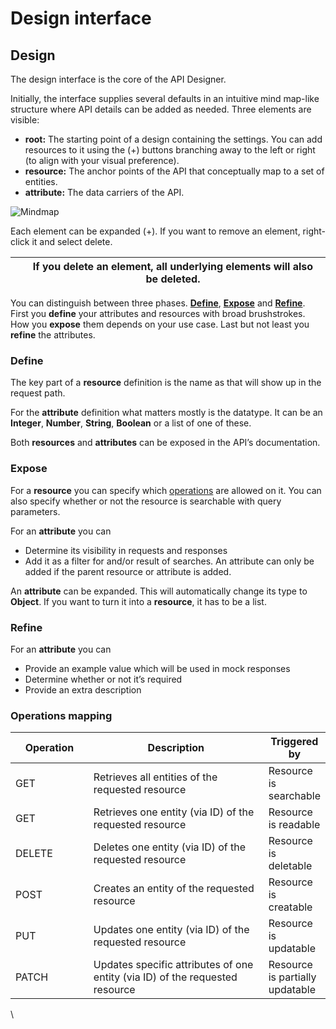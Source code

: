 # Design interface

## Design

The design interface is the core of the API Designer.&#x20;



Initially, the interface supplies several defaults in an intuitive mind map-like structure where API details can be added as needed. Three elements are visible:

* **root:** The starting point of a design containing the settings. You can add resources to it using the (+) buttons branching away to the left or right (to align with your visual preference).
* **resource:** The anchor points of the API that conceptually map to a set of entities.
* **attribute:** The data carriers of the API.

![Mindmap](https://docs.gravitee.io/images/cockpit/apid\_design\_default.png)

Each element can be expanded (+). If you want to remove an element, right-click it and select delete.

|   | If you delete an element, all underlying elements will also be deleted. |
| - | ----------------------------------------------------------------------- |

You can distinguish between three phases. [**Define**](https://docs.gravitee.io/cockpit/3.x/cockpit\_userguide\_apid\_design.html#define), [**Expose**](https://docs.gravitee.io/cockpit/3.x/cockpit\_userguide\_apid\_design.html#expose) and [**Refine**](https://docs.gravitee.io/cockpit/3.x/cockpit\_userguide\_apid\_design.html#refine). First you **define** your attributes and resources with broad brushstrokes. How you **expose** them depends on your use case. Last but not least you **refine** the attributes.

### Define <a href="#define" id="define"></a>

The key part of a **resource** definition is the name as that will show up in the request path.

For the **attribute** definition what matters mostly is the datatype. It can be an **Integer**, **Number**, **String**, **Boolean** or a list of one of these.

Both **resources** and **attributes** can be exposed in the API’s documentation.

### Expose <a href="#expose" id="expose"></a>

For a **resource** you can specify which [operations](https://docs.gravitee.io/cockpit/3.x/cockpit\_userguide\_apid\_design.html#operations) are allowed on it. You can also specify whether or not the resource is searchable with query parameters.

For an **attribute** you can

* Determine its visibility in requests and responses
* Add it as a filter for and/or result of searches. An attribute can only be added if the parent resource or attribute is added.

An **attribute** can be expanded. This will automatically change its type to **Object**. If you want to turn it into a **resource**, it has to be a list.

### Refine <a href="#refine" id="refine"></a>

For an **attribute** you can

* Provide an example value which will be used in mock responses
* Determine whether or not it’s required
* Provide an extra description

### Operations mapping <a href="#operations" id="operations"></a>

<table><thead><tr><th width="123">Operation</th><th width="342">Description</th><th>Triggered by</th></tr></thead><tbody><tr><td>GET</td><td>Retrieves all entities of the requested resource</td><td>Resource is searchable</td></tr><tr><td>GET</td><td>Retrieves one entity (via ID) of the requested resource</td><td>Resource is readable</td></tr><tr><td>DELETE</td><td>Deletes one entity (via ID) of the requested resource</td><td>Resource is deletable</td></tr><tr><td>POST</td><td>Creates an entity of the requested resource</td><td>Resource is creatable</td></tr><tr><td>PUT</td><td>Updates one entity (via ID) of the requested resource</td><td>Resource is updatable</td></tr><tr><td>PATCH</td><td>Updates specific attributes of one entity (via ID) of the requested resource</td><td>Resource is partially updatable</td></tr></tbody></table>

\
